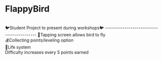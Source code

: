 # FlappyBird
<br>
🐦Student Project to present during workshops🐦
-------------------------------------------
🤏Tapping screen allows bird to fly</br>
💰Collecting points/leveling option</br>
💓Life system</br>
Difficulty increases every 5 points earned

